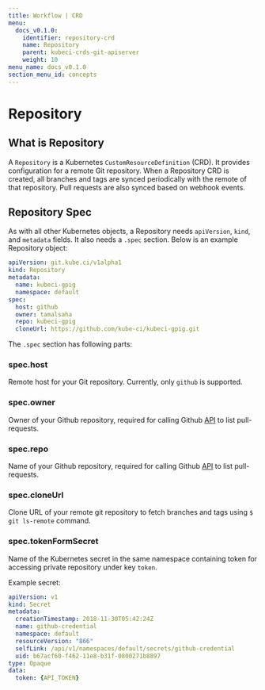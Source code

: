 ```yaml
---
title: Workflow | CRD
menu:
  docs_v0.1.0:
    identifier: repository-crd
    name: Repository
    parent: kubeci-crds-git-apiserver
    weight: 10
menu_name: docs_v0.1.0
section_menu_id: concepts
---
```


# Repository

## What is Repository

A `Repository` is a Kubernetes `CustomResourceDefinition` (CRD). It provides configuration for a remote Git repository. When a Repository CRD is created, all branches and tags are synced periodically with the remote of that repository. Pull requests are also synced based on webhook events.

## Repository Spec

As with all other Kubernetes objects, a Repository needs `apiVersion`, `kind`, and `metadata` fields. It also needs a `.spec` section. Below is an example Repository object:

```yaml
apiVersion: git.kube.ci/v1alpha1
kind: Repository
metadata:
  name: kubeci-gpig
  namespace: default
spec:
  host: github
  owner: tamalsaha
  repo: kubeci-gpig
  cloneUrl: https://github.com/kube-ci/kubeci-gpig.git
```

The `.spec` section has following parts:

### spec.host

Remote host for your Git repository. Currently, only `github` is supported.

### spec.owner

Owner of your Github repository, required for calling Github [API](https://developer.github.com/v3/pulls/#list-pull-requests) to list pull-requests.

### spec.repo

Name of your Github repository, required for calling Github [API](https://developer.github.com/v3/pulls/#list-pull-requests) to list pull-requests.

### spec.cloneUrl

Clone URL of your remote git repository to fetch branches and tags using `$ git ls-remote` command.

### spec.tokenFormSecret

Name of the Kubernetes secret in the same namespace containing token for accessing private repository under key `token`.

Example secret:

```yaml
apiVersion: v1
kind: Secret
metadata:
  creationTimestamp: 2018-11-30T05:42:24Z
  name: github-credential
  namespace: default
  resourceVersion: "866"
  selfLink: /api/v1/namespaces/default/secrets/github-credential
  uid: b67acf60-f462-11e8-b31f-0800271b8897
type: Opaque
data:
  token: {API_TOKEN}
```